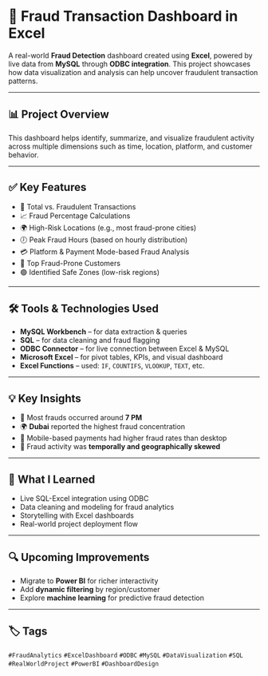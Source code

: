 # 🚨 Fraud Transaction Dashboard in Excel

A real-world **Fraud Detection** dashboard created using **Excel**, powered by live data from **MySQL** through **ODBC integration**. This project showcases how data visualization and analysis can help uncover fraudulent transaction patterns.

---

## 📊 Project Overview

This dashboard helps identify, summarize, and visualize fraudulent activity across multiple dimensions such as time, location, platform, and customer behavior.

---

## ✅ Key Features

- 📌 Total vs. Fraudulent Transactions
- 📈 Fraud Percentage Calculations
- 🌍 High-Risk Locations (e.g., most fraud-prone cities)
- 🕖 Peak Fraud Hours (based on hourly distribution)
- 💳 Platform & Payment Mode-based Fraud Analysis
- 👤 Top Fraud-Prone Customers
- 🟢 Identified Safe Zones (low-risk regions)

---

## 🛠️ Tools & Technologies Used

- **MySQL Workbench** – for data extraction & queries
- **SQL** – for data cleaning and fraud flagging
- **ODBC Connector** – for live connection between Excel & MySQL
- **Microsoft Excel** – for pivot tables, KPIs, and visual dashboard
- **Excel Functions** – used: `IF`, `COUNTIFS`, `VLOOKUP`, `TEXT`, etc.

---

## 💡 Key Insights

- 📌 Most frauds occurred around **7 PM**
- 🌍 **Dubai** reported the highest fraud concentration
- 📱 Mobile-based payments had higher fraud rates than desktop
- 🎯 Fraud activity was **temporally and geographically skewed**

---

## 🧠 What I Learned

- Live SQL-Excel integration using ODBC
- Data cleaning and modeling for fraud analytics
- Storytelling with Excel dashboards
- Real-world project deployment flow

---

## 🔍 Upcoming Improvements

- Migrate to **Power BI** for richer interactivity
- Add **dynamic filtering** by region/customer
- Explore **machine learning** for predictive fraud detection

---

## 🏷️ Tags

`#FraudAnalytics` `#ExcelDashboard` `#ODBC` `#MySQL` `#DataVisualization` `#SQL` `#RealWorldProject` `#PowerBI` `#DashboardDesign`

